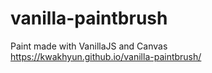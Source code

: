 # vanilla-paintbrush
Paint made with VanillaJS and Canvas<br>
https://kwakhyun.github.io/vanilla-paintbrush/
